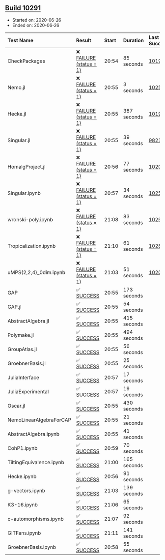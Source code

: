 ## [Build 10291](https://oscarci.mathematik.uni-kl.de/job/oscar/10291/)

* Started on: 2020-06-26
* Ended on: 2020-06-26

| Test Name    | Result | Start | Duration | Last Success | First Failure |
|:-------------|:-------|:------|:---------|:-------------|:--------------|
| CheckPackages | ❌ [FAILURE (status = 1)](https://oscarci.mathematik.uni-kl.de/job/oscar/10291/artifact/logs/build-10291/CheckPackages.log) | 20:54 | 85 seconds | [10197](https://oscarci.mathematik.uni-kl.de/job/oscar/10197/) | [10198](https://oscarci.mathematik.uni-kl.de/job/oscar/10198/) |
| Nemo.jl | ❌ [FAILURE (status = 1)](https://oscarci.mathematik.uni-kl.de/job/oscar/10291/artifact/logs/build-10291/Nemo.jl.log) | 20:55 | 3 seconds | [10252](https://oscarci.mathematik.uni-kl.de/job/oscar/10252/) | [10253](https://oscarci.mathematik.uni-kl.de/job/oscar/10253/) |
| Hecke.jl | ❌ [FAILURE (status = 1)](https://oscarci.mathematik.uni-kl.de/job/oscar/10291/artifact/logs/build-10291/Hecke.jl.log) | 20:55 | 387 seconds | [10197](https://oscarci.mathematik.uni-kl.de/job/oscar/10197/) | [10198](https://oscarci.mathematik.uni-kl.de/job/oscar/10198/) |
| Singular.jl | ❌ [FAILURE (status = 1)](https://oscarci.mathematik.uni-kl.de/job/oscar/10291/artifact/logs/build-10291/Singular.jl.log) | 20:55 | 39 seconds | [9821](https://oscarci.mathematik.uni-kl.de/job/oscar/9821/) | [9822](https://oscarci.mathematik.uni-kl.de/job/oscar/9822/) |
| HomalgProject.jl | ❌ [FAILURE (status = 1)](https://oscarci.mathematik.uni-kl.de/job/oscar/10291/artifact/logs/build-10291/HomalgProject.jl.log) | 20:56 | 77 seconds | [10209](https://oscarci.mathematik.uni-kl.de/job/oscar/10209/) | [10210](https://oscarci.mathematik.uni-kl.de/job/oscar/10210/) |
| Singular.ipynb | ❌ [FAILURE (status = 1)](https://oscarci.mathematik.uni-kl.de/job/oscar/10291/artifact/logs/build-10291/Singular.ipynb.log) | 20:57 | 34 seconds | [10252](https://oscarci.mathematik.uni-kl.de/job/oscar/10252/) | [10253](https://oscarci.mathematik.uni-kl.de/job/oscar/10253/) |
| wronski-poly.ipynb | ❌ [FAILURE (status = 1)](https://oscarci.mathematik.uni-kl.de/job/oscar/10291/artifact/logs/build-10291/wronski-poly.ipynb.log) | 21:08 | 83 seconds | [10290](https://oscarci.mathematik.uni-kl.de/job/oscar/10290/) | [10291](https://oscarci.mathematik.uni-kl.de/job/oscar/10291/) |
| Tropicalization.ipynb | ❌ [FAILURE (status = 1)](https://oscarci.mathematik.uni-kl.de/job/oscar/10291/artifact/logs/build-10291/Tropicalization.ipynb.log) | 21:10 | 61 seconds | [10288](https://oscarci.mathematik.uni-kl.de/job/oscar/10288/) | [10289](https://oscarci.mathematik.uni-kl.de/job/oscar/10289/) |
| uMPS(2,2,4)_0dim.ipynb | ❌ [FAILURE (status = 1)](https://oscarci.mathematik.uni-kl.de/job/oscar/10291/artifact/logs/build-10291/uMPS-2-2-4-_0dim.ipynb.log) | 21:03 | 51 seconds | [10209](https://oscarci.mathematik.uni-kl.de/job/oscar/10209/) | [10210](https://oscarci.mathematik.uni-kl.de/job/oscar/10210/) |
| GAP | ✅ [SUCCESS](https://oscarci.mathematik.uni-kl.de/job/oscar/10291/artifact/logs/build-10291/GAP.log) | 20:55 | 173 seconds |  |  |
| GAP.jl | ✅ [SUCCESS](https://oscarci.mathematik.uni-kl.de/job/oscar/10291/artifact/logs/build-10291/GAP.jl.log) | 20:55 | 54 seconds |  |  |
| AbstractAlgebra.jl | ✅ [SUCCESS](https://oscarci.mathematik.uni-kl.de/job/oscar/10291/artifact/logs/build-10291/AbstractAlgebra.jl.log) | 20:55 | 415 seconds |  |  |
| Polymake.jl | ✅ [SUCCESS](https://oscarci.mathematik.uni-kl.de/job/oscar/10291/artifact/logs/build-10291/Polymake.jl.log) | 20:55 | 494 seconds |  |  |
| GroupAtlas.jl | ✅ [SUCCESS](https://oscarci.mathematik.uni-kl.de/job/oscar/10291/artifact/logs/build-10291/GroupAtlas.jl.log) | 20:55 | 56 seconds |  |  |
| GroebnerBasis.jl | ✅ [SUCCESS](https://oscarci.mathematik.uni-kl.de/job/oscar/10291/artifact/logs/build-10291/GroebnerBasis.jl.log) | 20:55 | 25 seconds |  |  |
| JuliaInterface | ✅ [SUCCESS](https://oscarci.mathematik.uni-kl.de/job/oscar/10291/artifact/logs/build-10291/JuliaInterface.log) | 20:57 | 17 seconds |  |  |
| JuliaExperimental | ✅ [SUCCESS](https://oscarci.mathematik.uni-kl.de/job/oscar/10291/artifact/logs/build-10291/JuliaExperimental.log) | 20:57 | 19 seconds |  |  |
| Oscar.jl | ✅ [SUCCESS](https://oscarci.mathematik.uni-kl.de/job/oscar/10291/artifact/logs/build-10291/Oscar.jl.log) | 20:55 | 430 seconds |  |  |
| NemoLinearAlgebraForCAP | ✅ [SUCCESS](https://oscarci.mathematik.uni-kl.de/job/oscar/10291/artifact/logs/build-10291/NemoLinearAlgebraForCAP.log) | 20:55 | 21 seconds |  |  |
| AbstractAlgebra.ipynb | ✅ [SUCCESS](https://oscarci.mathematik.uni-kl.de/job/oscar/10291/artifact/logs/build-10291/AbstractAlgebra.ipynb.log) | 20:55 | 41 seconds |  |  |
| CohP1.ipynb | ✅ [SUCCESS](https://oscarci.mathematik.uni-kl.de/job/oscar/10291/artifact/logs/build-10291/CohP1.ipynb.log) | 20:59 | 70 seconds |  |  |
| TiltingEquivalence.ipynb | ✅ [SUCCESS](https://oscarci.mathematik.uni-kl.de/job/oscar/10291/artifact/logs/build-10291/TiltingEquivalence.ipynb.log) | 21:00 | 165 seconds |  |  |
| Hecke.ipynb | ✅ [SUCCESS](https://oscarci.mathematik.uni-kl.de/job/oscar/10291/artifact/logs/build-10291/Hecke.ipynb.log) | 20:56 | 91 seconds |  |  |
| g-vectors.ipynb | ✅ [SUCCESS](https://oscarci.mathematik.uni-kl.de/job/oscar/10291/artifact/logs/build-10291/g-vectors.ipynb.log) | 21:03 | 139 seconds |  |  |
| K3-16.ipynb | ✅ [SUCCESS](https://oscarci.mathematik.uni-kl.de/job/oscar/10291/artifact/logs/build-10291/K3-16.ipynb.log) | 21:06 | 65 seconds |  |  |
| c-automorphisms.ipynb | ✅ [SUCCESS](https://oscarci.mathematik.uni-kl.de/job/oscar/10291/artifact/logs/build-10291/c-automorphisms.ipynb.log) | 21:07 | 92 seconds |  |  |
| GITFans.ipynb | ✅ [SUCCESS](https://oscarci.mathematik.uni-kl.de/job/oscar/10291/artifact/logs/build-10291/GITFans.ipynb.log) | 21:11 | 141 seconds |  |  |
| GroebnerBasis.ipynb | ✅ [SUCCESS](https://oscarci.mathematik.uni-kl.de/job/oscar/10291/artifact/logs/build-10291/GroebnerBasis.ipynb.log) | 20:58 | 55 seconds |  |  |
